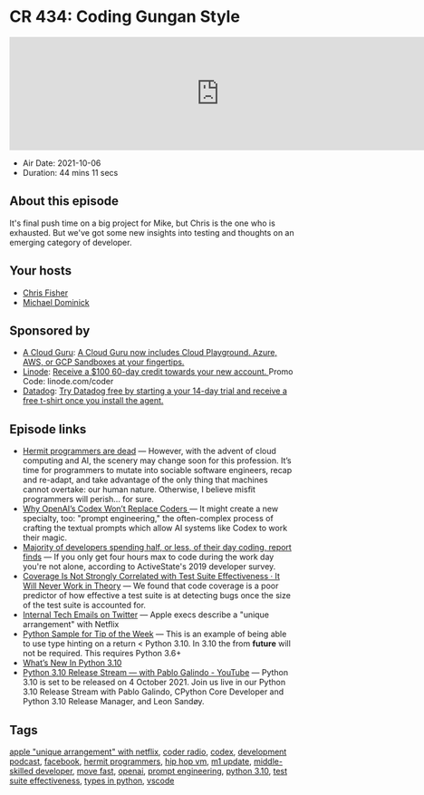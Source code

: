 # CR 434: Coding Gungan Style

<iframe src="https://player.fireside.fm/v2/MLf2ZzhC+IohBNUne?theme=dark" width="740" height="200" frameborder="0" scrolling="no"></iframe>

* Air Date: 2021-10-06
* Duration: 44 mins 11 secs

## About this episode

It's final push time on a big project for Mike, but Chris is the one who is exhausted.  But we've got some new insights into testing and thoughts on an emerging category of developer.

## Your hosts
* [Chris Fisher](https://coder.show/hosts/chrislas)
* [Michael Dominick](https://coder.show/hosts/michael)

## Sponsored by

  * [A Cloud Guru](https://acloudguru.com): [A Cloud Guru now includes Cloud Playground. Azure, AWS, or GCP Sandboxes at your fingertips.](https://acloudguru.com)
  * [Linode](https://linode.com/coder): [Receive a $100 60-day credit towards your new account. ](https://linode.com/coder) Promo Code: linode.com/coder
  * [Datadog](http://datadog.com/coderradio): [Try Datadog free by starting a your 14-day trial and receive a free t-shirt once you install the agent.](http://datadog.com/coderradio)



## Episode links

  * [Hermit programmers are dead](https://www.cesarsotovalero.net/blog/hermit-programmers-are-dead.html "Hermit programmers are dead") — However, with the advent of cloud computing and AI, the scenery may change soon for this profession. It’s time for programmers to mutate into sociable software engineers, recap and re-adapt, and take advantage of the only thing that machines cannot overtake: our human nature. Otherwise, I believe misfit programmers will perish… for sure.
  * [Why OpenAI’s Codex Won’t Replace Coders ](https://spectrum-ieee-org.cdn.ampproject.org/c/s/spectrum.ieee.org/amp/openai-wont-replace-coders-2655177877 "Why OpenAI’s Codex Won’t Replace Coders ") — It might create a new specialty, too: "prompt engineering," the often-complex process of crafting the textual prompts which allow AI systems like Codex to work their magic.
  * [Majority of developers spending half, or less, of their day coding, report finds](https://www.techrepublic.com/article/majority-of-developers-spending-half-or-less-of-their-day-coding-report-finds/ "Majority of developers spending half, or less, of their day coding, report finds") — If you only get four hours max to code during the work day you're not alone, according to ActiveState's 2019 developer survey. 
  * [Coverage Is Not Strongly Correlated with Test Suite Effectiveness · It Will Never Work in Theory](https://neverworkintheory.org/2021/09/24/coverage-is-not-strongly-correlated-with-test-suite-effectiveness.html "Coverage Is Not Strongly Correlated with Test Suite Effectiveness · It Will Never Work in Theory") — We found that code coverage is a poor predictor of how effective a test suite is at detecting bugs once the size of the test suite is accounted for. 
  * [Internal Tech Emails on Twitter](https://twitter.com/TechEmails/status/1444367219509637123 "Internal Tech Emails on Twitter") — Apple execs describe a "unique arrangement" with Netflix
  * [Python Sample for Tip of the Week](https://gist.github.com/dominickm/cf4b019fc098f2c3b10a25bd645ce52b "Python Sample for Tip of the Week") — This is an example of being able to use type hinting on a return < Python 3.10. In 3.10 the from __future__ will not be required. This requires Python 3.6+
  * [What’s New In Python 3.10](https://docs.python.org/3.10/whatsnew/3.10.html "What’s New In Python 3.10")
  * [Python 3.10 Release Stream — with Pablo Galindo - YouTube](https://www.youtube.com/watch?v=AHT2l3hcIJg "Python 3.10 Release Stream — with Pablo Galindo - YouTube") — Python 3.10 is set to be released on 4 October 2021. Join us live in our Python 3.10 Release Stream with Pablo Galindo, CPython Core Developer and Python 3.10 Release Manager, and Leon Sandøy.



## Tags

[apple "unique arrangement" with netflix](https://coder.show/tags/apple%20%22unique%20arrangement%22%20with%20netflix), [coder radio](https://coder.show/tags/coder%20radio), [codex](https://coder.show/tags/codex), [development podcast](https://coder.show/tags/development%20podcast), [facebook](https://coder.show/tags/facebook), [hermit programmers](https://coder.show/tags/hermit%20programmers), [hip hop vm](https://coder.show/tags/hip%20hop%20vm), [m1 update](https://coder.show/tags/m1%20update), [middle-skilled developer](https://coder.show/tags/middle-skilled%20developer), [move fast](https://coder.show/tags/move%20fast), [openai](https://coder.show/tags/openai), [prompt engineering](https://coder.show/tags/prompt%20engineering), [python 3.10](https://coder.show/tags/python%203.10), [test suite effectiveness](https://coder.show/tags/test%20suite%20effectiveness), [types in python](https://coder.show/tags/types%20in%20python), [vscode](https://coder.show/tags/vscode)